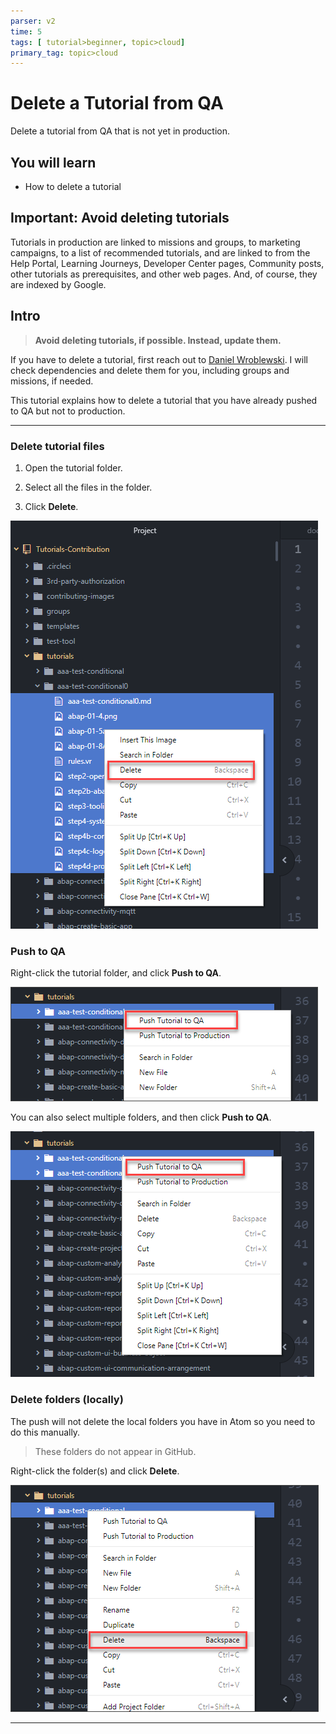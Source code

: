 ```yaml
---
parser: v2
time: 5
tags: [ tutorial>beginner, topic>cloud]
primary_tag: topic>cloud
---
```


# Delete a Tutorial from QA
<!-- description --> Delete a tutorial from QA that is not yet in production.

## You will learn
  - How to delete a tutorial  
## Important: Avoid deleting tutorials
Tutorials in production are linked to missions and groups, to marketing campaigns, to a list of recommended tutorials, and are linked to from the Help Portal, Learning Journeys, Developer Center pages, Community posts, other tutorials as prerequisites, and other web pages. And, of course, they are indexed by Google.

## Intro
> **Avoid deleting tutorials, if possible. Instead, update them.**

If you have to delete a tutorial, first reach out to [Daniel Wroblewski](mailto:daniel.wroblewski@sap.com). I will check dependencies and delete them for you, including groups and missions, if needed.

This tutorial explains how to delete a tutorial that you have already pushed to QA but not to production.

---

### Delete tutorial files


1. Open the tutorial folder.

2. Select all the files in the folder.

3. Click **Delete**.

![Delete files](delete1.png)


### Push to QA


Right-click the tutorial folder, and click **Push to QA**.

![Push to QA](delete2.png)

You can also select multiple folders, and then click **Push to QA**.

![Push to QA](delete2b.png)



### Delete folders (locally)


The push will not delete the local folders you have in Atom so you need to do this manually.

>These folders do not appear in GitHub.

Right-click the folder(s) and click **Delete**.

![Push to QA](delete3.png)


---
